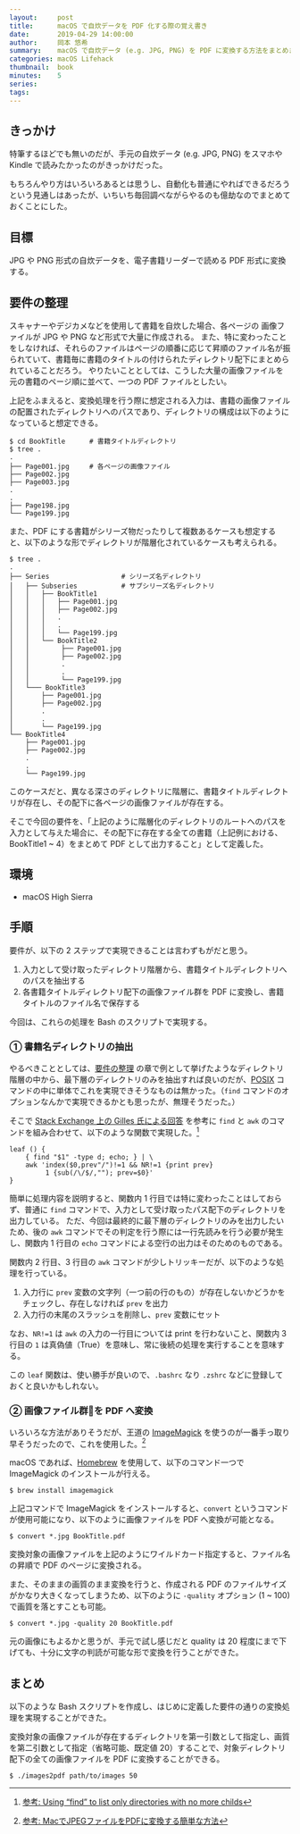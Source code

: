 ```yaml
---
layout:     post
title:      macOS で自炊データを PDF 化する際の覚え書き
date:       2019-04-29 14:00:00
author:     岡本 悠希
summary:    macOS で自炊データ (e.g. JPG, PNG) を PDF に変換する方法をまとめました。
categories: macOS Lifehack
thumbnail:  book
minutes:    5
series:
tags:
---
```


## きっかけ

特筆するほどでも無いのだが、手元の自炊データ (e.g. JPG, PNG) をスマホや Kindle で読みたかったのがきっかけだった。

もちろんやり方はいろいろあるとは思うし、自動化も普通にやればできるだろうという見通しはあったが、いちいち毎回調べながらやるのも億劫なのでまとめておくことにした。

## 目標

JPG や PNG 形式の自炊データを、電子書籍リーダーで読める PDF 形式に変換する。

## 要件の整理

スキャナーやデジカメなどを使用して書籍を自炊した場合、各ページの 画像ファイルが JPG や PNG など形式で大量に作成される。
また、特に変わったことをしなければ、それらのファイルはページの順番に応じて昇順のファイル名が振られていて、書籍毎に書籍のタイトルの付けられたディレクトリ配下にまとめられていることだろう。
やりたいこととしては、こうした大量の画像ファイルを元の書籍のページ順に並べて、一つの PDF ファイルとしたい。

上記をふまえると、変換処理を行う際に想定される入力は、書籍の画像ファイルの配置されたディレクトリへのパスであり、ディレクトリの構成は以下のようになっていると想定できる。

```
$ cd BookTitle      # 書籍タイトルディレクトリ
$ tree .
.
├── Page001.jpg     # 各ページの画像ファイル
├── Page002.jpg
├── Page003.jpg
.
.
├── Page198.jpg
└── Page199.jpg
```

また、PDF にする書籍がシリーズ物だったりして複数あるケースも想定すると、以下のような形でディレクトリが階層化されているケースも考えられる。

```
$ tree .
.
├── Series                  # シリーズ名ディレクトリ
│   ├── Subseries           # サブシリーズ名ディレクトリ
│   │   ├── BookTitle1
│   │   │   ├── Page001.jpg
│   │   │   ├── Page002.jpg
│   │   │   .
│   │   │   .
│   │   │   └── Page199.jpg
│   │   └── BookTitle2
│   │        ├── Page001.jpg
│   │        ├── Page002.jpg
│   │        .
│   │        .
│   │        └── Page199.jpg
│   └─── BookTitle3
│       ├── Page001.jpg
│       ├── Page002.jpg
│       .
│       .
│       └── Page199.jpg
└── BookTitle4
    ├── Page001.jpg
    ├── Page002.jpg
    .
    .
    └── Page199.jpg
```

このケースだと、異なる深さのディレクトリに階層に、書籍タイトルディレクトリが存在し、その配下に各ページの画像ファイルが存在する。

そこで今回の要件を、「上記のように階層化のディレクトリのルートへのパスを入力として与えた場合に、その配下に存在する全ての書籍（上記例における、BookTitle1 ~ 4）をまとめて PDF として出力すること」として定義した。

## 環境

- macOS High Sierra

## 手順

要件が、以下の 2 ステップで実現できることは言わずもがだと思う。

1. 入力として受け取ったディレクトリ階層から、書籍タイトルディレクトリへのパスを抽出する
2. 各書籍タイトルディレクトリ配下の画像ファイル群を PDF に変換し、書籍タイトルのファイル名で保存する

今回は、これらの処理を Bash のスクリプトで実現する。

### ① 書籍名ディレクトリの抽出

やるべきこととしては、[要件の整理](#要件の整理) の章で例として挙げたようなディレクトリ階層の中から、最下層のディレクトリのみを抽出すれば良いのだが、[POSIX](http://pubs.opengroup.org/onlinepubs/9699919799/) コマンドの中に単体でこれを実現できそうなものは無かった。（`find` コマンドのオプションなんかで実現できるかとも思ったが、無理そうだった。）

そこで [Stack Exchange 上の Gilles 氏による回答](https://superuser.com/questions/195879/using-find-to-list-only-directories-with-no-more-childs) を参考に `find` と `awk` のコマンドを組み合わせて、以下のような関数で実現した。[^1]

```
leaf () {
    { find "$1" -type d; echo; } | \
    awk 'index($0,prev"/")!=1 && NR!=1 {print prev}
         1 {sub(/\/$/,""); prev=$0}'
}
```

簡単に処理内容を説明すると、関数内 1 行目では特に変わったことはしておらず、普通に `find` コマンドで、入力として受け取ったパス配下のディレクトリを出力している。
ただ、今回は最終的に最下層のディレクトリのみを出力したいため、後の `awk` コマンドでその判定を行う際には一行先読みを行う必要が発生し、関数内 1 行目の `echo` コマンドによる空行の出力はそのためのものである。

関数内 2 行目、3 行目の `awk` コマンドが少しトリッキーだが、以下のような処理を行っている。

1. 入力行に `prev` 変数の文字列（一つ前の行のもの）が存在しないかどうかをチェックし、存在しなければ `prev` を出力
2. 入力行の末尾のスラッシュを削除し、`prev` 変数にセット

なお、`NR!=1` は `awk` の入力の一行目については print を行わないこと、関数内 3 行目の `1` は真偽値（True）を意味し、常に後続の処理を実行することを意味する。

この `leaf` 関数は、使い勝手が良いので、`.bashrc` なり `.zshrc` などに登録しておくと良いかもしれない。

### ② 画像ファイル群を PDF へ変換

いろいろな方法がありそうだが、王道の [ImageMagick](https://imagemagick.org/) を使うのが一番手っ取り早そうだったので、これを使用した。[^2]

macOS であれば、[Homebrew](https://brew.sh/index_ja) を使用して、以下のコマンド一つで ImageMagick のインストールが行える。

```
$ brew install imagemagick 
```

上記コマンドで ImageMagick をインストールすると、`convert` というコマンドが使用可能になり、以下のように画像ファイルを PDF へ変換が可能となる。

```
$ convert *.jpg BookTitle.pdf
```

変換対象の画像ファイルを上記のようにワイルドカード指定すると、ファイル名の昇順で PDF のページに変換される。

また、そのままの画質のまま変換を行うと、作成される PDF のファイルサイズがかなり大きくなってしまうため、以下のように `-quality` オプション (1 ~ 100) で画質を落とすことも可能。

```
$ convert *.jpg -quality 20 BookTitle.pdf
```

元の画像にもよるかと思うが、手元で試し感じだと quality は 20 程度にまで下げても、十分に文字の判読が可能な形で変換を行うことができた。

## まとめ

以下のような Bash スクリプトを作成し、はじめに定義した要件の通りの変換処理を実現することができた。

<script src="https://gist.github.com/okamotoyuki/bfe2094b496cd4375a414071646fc9d8.js"></script>

変換対象の画像ファイルが存在するディレクトリを第一引数として指定し、画質を第二引数として指定（省略可能、既定値 20）することで、対象ディレクトリ配下の全ての画像ファイルを PDF に変換することができる。 

```
$ ./images2pdf path/to/images 50
```

[^1]: [参考: Using “find” to list only directories with no more childs](https://superuser.com/questions/195879/using-find-to-list-only-directories-with-no-more-childs)
[^2]: [参考: MacでJPEGファイルをPDFに変換する簡単な方法](https://qiita.com/kujirahand/items/4703545211de9f46bb52)
